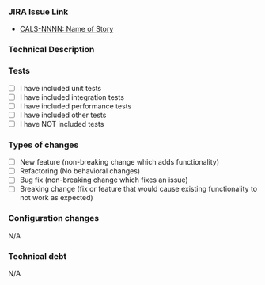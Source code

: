 ### JIRA Issue Link
- [CALS-NNNN: Name of Story](https://osi-cwds.atlassian.net/browse/CALS-NNNN)

### Technical Description
<!---Provide a technical description with context for those that don't know what this pull request is about.-->

### Tests
- [ ] I have included unit tests 
- [ ] I have included integration tests 
- [ ] I have included performance tests 
- [ ] I have included other tests 
- [ ] I have NOT included tests 
<!---Please indicate why tests were not added.-->

### Types of changes
<!---What types of changes does your code introduce? Put an `x` in all the boxes that apply:-->
- [ ] New feature (non-breaking change which adds functionality)
- [ ] Refactoring (No behavioral changes)
- [ ] Bug fix (non-breaking change which fixes an issue)
- [ ] Breaking change (fix or feature that would cause existing functionality to not work as expected)

### Configuration changes
<!---Please list all new configuration parameters introduced by this pull request and describe meaning.-->
<!---Describe impact on automated deployment if any. Put N/A if not applicable.-->
N/A

### Technical debt
<!---If this pull request introduces some technical debt, please describe details and reference JIRA issues created to address this technical debt. Put N/A if not applicable.-->
N/A